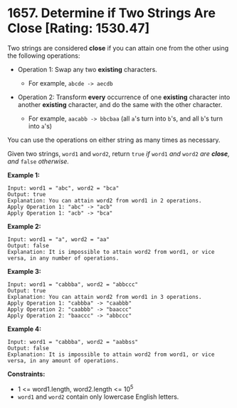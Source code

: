 # 1657. Determine if Two Strings Are Close [Rating: 1530.47]

Two strings are considered **close** if you can attain one from the other using the following operations:


- Operation 1: Swap any two **existing** characters.

	- For example, `abcde -> aecdb`

- Operation 2: Transform **every** occurrence of one **existing** character into another **existing** character, and do the same with the other character.

	- For example, `aacabb -> bbcbaa` (all `a`'s turn into `b`'s, and all `b`'s turn into `a`'s)


You can use the operations on either string as many times as necessary.

Given two strings, `word1` and `word2`, return `true` *if* `word1` *and* `word2` *are **close**, and* `false` *otherwise.*

 

**Example 1:**

```
Input: word1 = "abc", word2 = "bca"
Output: true
Explanation: You can attain word2 from word1 in 2 operations.
Apply Operation 1: "abc" -> "acb"
Apply Operation 1: "acb" -> "bca"
```

**Example 2:**

```
Input: word1 = "a", word2 = "aa"
Output: false
Explanation: It is impossible to attain word2 from word1, or vice versa, in any number of operations.
```

**Example 3:**

```
Input: word1 = "cabbba", word2 = "abbccc"
Output: true
Explanation: You can attain word2 from word1 in 3 operations.
Apply Operation 1: "cabbba" -> "caabbb"
Apply Operation 2: "caabbb" -> "baaccc"
Apply Operation 2: "baaccc" -> "abbccc"
```

**Example 4:**

```
Input: word1 = "cabbba", word2 = "aabbss"
Output: false
Explanation: It is impossible to attain word2 from word1, or vice versa, in any amount of operations.
```

 

**Constraints:**

- 1 <= word1.length, word2.length <= 10<sup>5</sup>
- `word1` and `word2` contain only lowercase English letters.